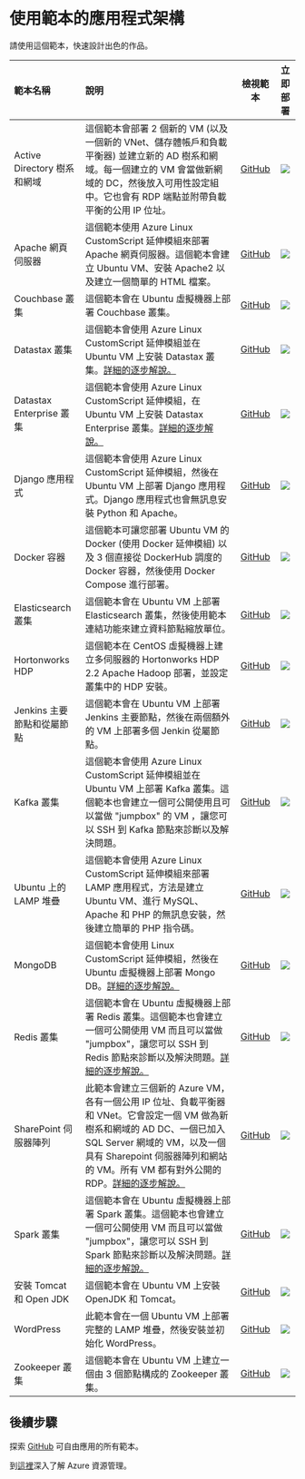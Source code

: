 <properties
   pageTitle="應用程式架構"
   description="描述如何使用範本與 Azure 資源管理 (ARM)，建立主流的重要應用程式架構。範例包括 LAMP 堆疊、Ruby on Rails、SharePoint、SQL Server 以及其他軟體等等。"
   services="virtual-machines"
   documentationCenter="virtual-machines"
   authors="squillace"
   manager="timlt"
   editor=""/>

<tags
   ms.service="virtual-machines"
   ms.devlang="na"
   ms.topic="article"
   ms.tgt_pltfrm="NA"
   ms.workload="infrastructure"
   ms.date="06/03/2015"
   ms.author="rasquill"/>

# 使用範本的應用程式架構

請使用這個範本，快速設計出色的作品。

| 範本名稱 | 說明 | 檢視範本 | 立即部署 |
|:---|:---|:---:|:---:|
| Active Directory 樹系和網域 | 這個範本會部署 2 個新的 VM (以及一個新的 VNet、儲存體帳戶和負載平衡器) 並建立新的 AD 樹系和網域。每一個建立的 VM 會當做新網域的 DC，然後放入可用性設定組中。它也會有 RDP 端點並附帶負載平衡的公用 IP 位址。 | [GitHub](https://github.com/Azure/azure-quickstart-templates/tree/master/active-directory-new-domain-ha-2-dc) | <a href="https://portal.azure.com/#create/Microsoft.Template/uri/https%3A%2F%2Fraw.githubusercontent.com%2FAzure%2Fazure-quickstart-templates%2Fmaster%2Factive-directory-new-domain-ha-2-dc%2Fazuredeploy.json" target="_blank"><img src="http://azuredeploy.net/deploybutton.png"/></a> |
| Apache 網頁伺服器 | 這個範本使用 Azure Linux CustomScript 延伸模組來部署 Apache 網頁伺服器。這個範本會建立 Ubuntu VM、安裝 Apache2 以及建立一個簡單的 HTML 檔案。| [GitHub](https://github.com/Azure/azure-quickstart-templates/tree/master/apache2-on-ubuntu-vm) | <a href="https://portal.azure.com/#create/Microsoft.Template/uri/https%3A%2F%2Fraw.githubusercontent.com%2FAzure%2Fazure-quickstart-templates%2Fmaster%2Fapache2-on-ubuntu-vm%2Fazuredeploy.json" target="_blank"><img src="http://azuredeploy.net/deploybutton.png"/></a>
| Couchbase 叢集 | 這個範本會在 Ubuntu 虛擬機器上部署 Couchbase 叢集。 | [GitHub](https://github.com/Azure/azure-quickstart-templates/tree/master/couchbase-on-ubuntu) | <a href="https://portal.azure.com/#create/Microsoft.Template/uri/https%3A%2F%2Fraw.githubusercontent.com%2FAzure%2Fazure-quickstart-templates%2Fmaster%2Fcouchbase-on-ubuntu%2Fazuredeploy.json" target="_blank"><img src="http://azuredeploy.net/deploybutton.png"/></a> |
| Datastax 叢集 | 這個範本會使用 Azure Linux CustomScript 延伸模組並在 Ubuntu VM 上安裝 Datastax 叢集。[詳細的逐步解說。](virtual-machines-datastax-template.md)| [GitHub](https://github.com/Azure/azure-quickstart-templates/tree/master/datastax-on-ubuntu) | <a href="https://portal.azure.com/#create/Microsoft.Template/uri/https%3A%2F%2Fraw.githubusercontent.com%2FAzure%2Fazure-quickstart-templates%2Fmaster%2Fdatastax-on-ubuntu%2Fazuredeploy.json" target="_blank"><img src="http://azuredeploy.net/deploybutton.png"/></a> |
| Datastax Enterprise 叢集 | 這個範本會使用 Azure Linux CustomScript 延伸模組，在 Ubuntu VM 上安裝 Datastax Enterprise 叢集。[詳細的逐步解說。](virtual-machines-datastax-enterprise-template.md)| [GitHub](https://github.com/Azure/azure-quickstart-templates/tree/master/datastax-enterprise) | <a href="https://portal.azure.com/#create/Microsoft.Template/uri/https%3A%2F%2Fraw.githubusercontent.com%2FAzure%2Fazure-quickstart-templates%2Fmaster%2Fdatastax-enterprise%2Fazuredeploy.json" target="_blank"><img src="http://azuredeploy.net/deploybutton.png"/></a> |
| Django 應用程式 | 這個範本會使用 Azure Linux CustomScript 延伸模組，然後在 Ubuntu VM 上部署 Django 應用程式。Django 應用程式也會無訊息安裝 Python 和 Apache。 | [GitHub](https://github.com/Azure/azure-quickstart-templates/tree/master/django-app) | <a href="https://portal.azure.com/#create/Microsoft.Template/uri/https%3A%2F%2Fraw.githubusercontent.com%2FAzure%2Fazure-quickstart-templates%2Fmaster%2Fdjango-app%2Fazuredeploy.json" target="_blank"><img src="http://azuredeploy.net/deploybutton.png"/></a> |
| Docker 容器 | 這個範本可讓您部署 Ubuntu VM 的 Docker (使用 Docker 延伸模組) 以及 3 個直接從 DockerHub 調度的 Docker 容器，然後使用 Docker Compose 進行部署。 | [GitHub](https://github.com/Azure/azure-quickstart-templates/tree/master/docker-simple-on-ubuntu) | <a href="https://portal.azure.com/#create/Microsoft.Template/uri/https%3A%2F%2Fraw.githubusercontent.com%2FAzure%2Fazure-quickstart-templates%2Fmaster%2Fdocker-simple-on-ubuntu%2Fazuredeploy.json" target="_blank"><img src="http://azuredeploy.net/deploybutton.png"/></a> |
| Elasticsearch 叢集 | 這個範本會在 Ubuntu VM 上部署 Elasticsearch 叢集，然後使用範本連結功能來建立資料節點縮放單位。 | [GitHub](https://github.com/Azure/azure-quickstart-templates/tree/master/elasticsearch) | <a href="https://portal.azure.com/#create/Microsoft.Template/uri/https%3A%2F%2Fraw.githubusercontent.com%2FAzure%2Fazure-quickstart-templates%2Fmaster%2Felasticsearch%2Fazuredeploy.json" target="_blank"><img src="http://azuredeploy.net/deploybutton.png"/></a> |
| Hortonworks HDP | 這個範本在 CentOS 虛擬機器上建立多伺服器的 Hortonworks HDP 2.2 Apache Hadoop 部署，並設定叢集中的 HDP 安裝。| [GitHub](https://github.com/Azure/azure-quickstart-templates/tree/master/hortonworks-on-centos) | <a href="https://portal.azure.com/#create/Microsoft.Template/uri/https%3A%2F%2Fraw.githubusercontent.com%2FAzure%2Fazure-quickstart-templates%2Fmaster%2Fhortonworks-on-centos%2Fazuredeploy.json" target="_blank"><img src="http://azuredeploy.net/deploybutton.png"/></a>|
| Jenkins 主要節點和從屬節點 | 這個範本會在 Ubuntu VM 上部署 Jenkins 主要節點，然後在兩個額外的 VM 上部署多個 Jenkin 從屬節點。 | [GitHub](https://github.com/Azure/azure-quickstart-templates/tree/master/jenkins-on-ubuntu) | <a href="https://portal.azure.com/#create/Microsoft.Template/uri/https%3A%2F%2Fraw.githubusercontent.com%2FAzure%2Fazure-quickstart-templates%2Fmaster%2Fjenkins-on-ubuntu%2Fazuredeploy.json" target="_blank"><img src="http://azuredeploy.net/deploybutton.png"/></a> |
| Kafka 叢集 | 這個範本會使用 Azure Linux CustomScript 延伸模組並在 Ubuntu VM 上部署 Kafka 叢集。這個範本也會建立一個可公開使用且可以當做 "jumpbox" 的 VM ，讓您可以 SSH 到 Kafka 節點來診斷以及解決問題。| [GitHub](https://github.com/Azure/azure-quickstart-templates/tree/master/kafka-on-ubuntu) | <a href="https://portal.azure.com/#create/Microsoft.Template/uri/https%3A%2F%2Fraw.githubusercontent.com%2FAzure%2Fazure-quickstart-templates%2Fmaster%kafka-on-ubuntu%2Fazuredeploy.json" target="_blank"><img src="http://azuredeploy.net/deploybutton.png"/></a> |
| Ubuntu 上的 LAMP 堆疊 | 這個範本會使用 Azure Linux CustomScript 延伸模組來部署 LAMP 應用程式，方法是建立 Ubuntu VM、進行 MySQL、Apache 和 PHP 的無訊息安裝，然後建立簡單的 PHP 指令碼。 | [GitHub](https://github.com/Azure/azure-quickstart-templates/tree/master/lamp-app) | <a href="https://portal.azure.com/#create/Microsoft.Template/uri/https%3A%2F%2Fraw.githubusercontent.com%2FAzure%2Fazure-quickstart-templates%2Fmaster%2Flamp-app%2Fazuredeploy.json" target="_blank"><img src="http://azuredeploy.net/deploybutton.png"/></a> |
| MongoDB | 這個範本會使用 Linux CustomScript 延伸模組，然後在 Ubuntu 虛擬機器上部署 Mongo DB。[詳細的逐步解說。](virtual-machines-mongodb-template.md)| [GitHub](https://github.com/Azure/azure-quickstart-templates/tree/master/mongodb-on-ubuntu) | <a href="https://portal.azure.com/#create/Microsoft.Template/uri/https%3A%2F%2Fraw.githubusercontent.com%2FAzure%2Fazure-quickstart-templates%2Fmaster%2Fmongodb-on-ubuntu%2Fazuredeploy.json" target="_blank"><img src="http://azuredeploy.net/deploybutton.png"/></a> |
| Redis 叢集 | 這個範本會在 Ubuntu 虛擬機器上部署 Redis 叢集。這個範本也會建立一個可公開使用 VM 而且可以當做 "jumpbox"，讓您可以 SSH 到 Redis 節點來診斷以及解決問題。[詳細的逐步解說。](virtual-machines-redis-template.md)| [GitHub](https://github.com/Azure/azure-quickstart-templates/tree/master/redis-high-availability) | <a href="https://portal.azure.com/#create/Microsoft.Template/uri/https%3A%2F%2Fraw.githubusercontent.com%2FAzure%2Fazure-quickstart-templates%2Fmaster%2Fredis-high-availability%2Fazuredeploy.json" target="_blank"><img src="http://azuredeploy.net/deploybutton.png"/></a> |
| SharePoint 伺服器陣列 | 此範本會建立三個新的 Azure VM，各有一個公用 IP 位址、負載平衡器和 VNet。它會設定一個 VM 做為新樹系和網域的 AD DC、一個已加入 SQL Server 網域的 VM，以及一個具有 Sharepoint 伺服器陣列和網站的 VM。所有 VM 都有對外公開的 RDP。[詳細的逐步解說。](virtual-machines-rmtemplate-sharepoint-walkthrough.md) | [GitHub](https://github.com/Azure/azure-quickstart-templates/tree/master/sharepoint-three-vm) | <a href="https://portal.azure.com/#create/Microsoft.Template/uri/https%3A%2F%2Fraw.githubusercontent.com%2FAzure%2Fazure-quickstart-templates%2Fmaster%2Fsharepoint-three-vm%2Fazuredeploy.json" target="_blank"><img src="http://azuredeploy.net/deploybutton.png"/></a> |
| Spark 叢集 | 這個範本會在 Ubuntu 虛擬機器上部署 Spark 叢集。這個範本也會建立一個可公開使用 VM 而且可以當做 "jumpbox"，讓您可以 SSH 到 Spark 節點來診斷以及解決問題。[詳細的逐步解說。](virtual-machines-spark-template.md)| [GitHub](https://github.com/Azure/azure-quickstart-templates/tree/master/spark-ubuntu-multidisks) | <a href="https://portal.azure.com/#create/Microsoft.Template/uri/https%3A%2F%2Fraw.githubusercontent.com%2FAzure%2Fazure-quickstart-templates%2Fmaster%2Fspark-ubuntu-multidisks%2Fazuredeploy.json" target="_blank"><img src="http://azuredeploy.net/deploybutton.png"/></a> |
| 安裝 Tomcat 和 Open JDK | 這個範本會在 Ubuntu VM 上安裝 OpenJDK 和 Tomcat。 | [GitHub](https://github.com/Azure/azure-quickstart-templates/tree/master/openjdk-tomcat-ubuntu-vm) | <a href="https://portal.azure.com/#create/Microsoft.Template/uri/https%3A%2F%2Fraw.githubusercontent.com%2FAzure%2Fazure-quickstart-templates%2Fmaster%2Fopenjdk-tomcat-ubuntu-vm%2Fazuredeploy.json" target="_blank"><img src="http://azuredeploy.net/deploybutton.png"/></a> |
| WordPress | 此範本會在一個 Ubuntu VM 上部署完整的 LAMP 堆疊，然後安裝並初始化 WordPress。 | [GitHub](https://github.com/Azure/azure-quickstart-templates/tree/master/wordpress-single-vm-ubuntu) | <a href="https://portal.azure.com/#create/Microsoft.Template/uri/https%3A%2F%2Fraw.githubusercontent.com%2FAzure%2Fazure-quickstart-templates%2Fmaster%2Fwordpress-single-vm-ubuntu%2Fazuredeploy.json" target="_blank"><img src="http://azuredeploy.net/deploybutton.png"/></a> |
| Zookeeper 叢集 | 這個範本會在 Ubuntu VM 上建立一個由 3 個節點構成的 Zookeeper 叢集。 | [GitHub](https://github.com/Azure/azure-quickstart-templates/tree/master/zookeeper-cluster-ubuntu-vm) | <a href="https://portal.azure.com/#create/Microsoft.Template/uri/https%3A%2F%2Fraw.githubusercontent.com%2FAzure%2Fazure-quickstart-templates%2Fmaster%2Fzookeeper-cluster-ubuntu-vm%2Fazuredeploy.json" target="_blank"><img src="http://azuredeploy.net/deploybutton.png"/></a> |

## 後續步驟

探索 [GitHub](https://github.com/Azure/azure-quickstart-templates) 可自由應用的所有範本。

到[這裡](../resource-group-template-deploy.md)深入了解 Azure 資源管理。
 

<!---HONumber=58-->